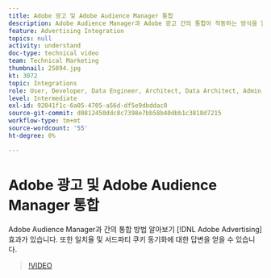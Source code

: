 ```yaml
---
title: Adobe 광고 및 Adobe Audience Manager 통합
description: Adobe Audience Manager과 Adobe 광고 간의 통합이 작동하는 방식을 알아봅니다. 또한 일치율 및 서드파티 쿠키 동기화에 대한 답변을 얻을 수 있습니다.
feature: Advertising Integration
topics: null
activity: understand
doc-type: technical video
team: Technical Marketing
thumbnail: 25894.jpg
kt: 3072
topic: Integrations
role: User, Developer, Data Engineer, Architect, Data Architect, Admin, Leader
level: Intermediate
exl-id: 92041f1c-6a05-4705-a56d-df5e9dbddac0
source-git-commit: d0812450ddc8c7398e7bb58b40dbb1c3818d7215
workflow-type: tm+mt
source-wordcount: '55'
ht-degree: 0%

---
```


# Adobe 광고 및 Adobe Audience Manager 통합

Adobe Audience Manager과 간의 통합 방법 알아보기 [!DNL Adobe Advertising] 효과가 있습니다. 또한 일치율 및 서드파티 쿠키 동기화에 대한 답변을 얻을 수 있습니다.

>[!VIDEO](https://video.tv.adobe.com/v/25894/?quality=12)
